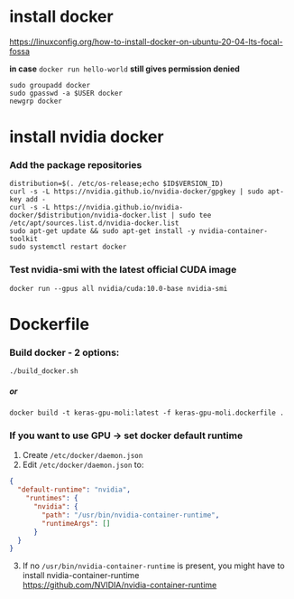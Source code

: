 # install docker 
https://linuxconfig.org/how-to-install-docker-on-ubuntu-20-04-lts-focal-fossa  

**in case** ```docker run hello-world``` **still gives permission denied**  
```
sudo groupadd docker  
sudo gpasswd -a $USER docker  
newgrp docker
```

# install nvidia docker

### Add the package repositories
```
distribution=$(. /etc/os-release;echo $ID$VERSION_ID)
curl -s -L https://nvidia.github.io/nvidia-docker/gpgkey | sudo apt-key add -
curl -s -L https://nvidia.github.io/nvidia-docker/$distribution/nvidia-docker.list | sudo tee /etc/apt/sources.list.d/nvidia-docker.list
sudo apt-get update && sudo apt-get install -y nvidia-container-toolkit
sudo systemctl restart docker
```
### Test nvidia-smi with the latest official CUDA image
```
docker run --gpus all nvidia/cuda:10.0-base nvidia-smi
```

# Dockerfile

### Build docker - 2 options:
```
./build_docker.sh
```
##### or
```
docker build -t keras-gpu-moli:latest -f keras-gpu-moli.dockerfile .
```

### If you want to use GPU -> set docker default runtime
1. Create ```/etc/docker/daemon.json```
2. Edit ```/etc/docker/daemon.json``` to:  
```json
{  
  "default-runtime": "nvidia",  
    "runtimes": {  
      "nvidia": {  
        "path": "/usr/bin/nvidia-container-runtime",  
        "runtimeArgs": []  
      }  
  }  
}  
```

3. If no ```/usr/bin/nvidia-container-runtime``` is present, you might have to install nvidia-container-runtime  
https://github.com/NVIDIA/nvidia-container-runtime
